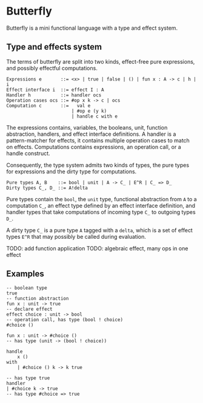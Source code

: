 # Butterfly

Butterfly is a mini functional language with a type and effect system.

## Type and effects system

The terms of butterfly are split into two kinds, effect-free pure expressions, and possibly effectful computations.

```
Expressions e       ::= <x> | true | false | () | fun x : A -> c | h | i
Effect interface i  ::= effect I : A
Handler h           ::= handler ocs
Operation cases ocs ::= #op x k -> c | ocs
Computation c       ::=   val e
                        | #op e (y k)
                        | handle c with e
```

The expressions contains, variables, the booleans, unit, function abstraction, handlers, and effect interface definitions.
A handler is a pattern-matcher for effects, it contains multiple operation cases to match on effects.
Computations contains expressions, an operation call, or a handle construct.

Consequently, the type system admits two kinds of types, the pure types for expressions and the dirty type for computations.

```
Pure types A, B    ::= bool | unit | A -> C_ | E^R | C_ => D_
Dirty types C_, D_ ::= A!delta
```

Pure types contain the `bool`, the `unit` type, functional abstraction from `A` to a computation `C_`, an effect type defined by an effect interface definition,
and handler types that take computations of incoming type `C_` to outgoing types `D_`.

A dirty type `C_` is a pure type `A` tagged with a `delta`, which is a set of effect types `E^R` that may possibly be called during evaluation.

TODO: add function application
TODO: algebraic effect, many ops in one effect

## Examples

```
-- boolean type
true
-- function abstraction
fun x : unit -> true
-- declare effect
effect choice : unit -> bool
-- operation call, has type (bool ! choice)
#choice ()

fun x : unit -> #choice ()
-- has type (unit -> (bool ! choice))

handle
    x ()
with
    | #choice () k -> k true

-- has type true
handler
| #choice k -> true
-- has type #choice => true
```
